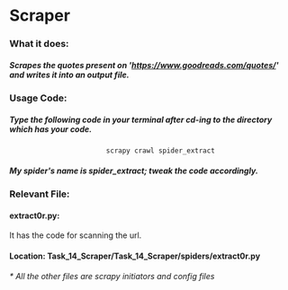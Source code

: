 # Scraper

### What it does:
##### Scrapes the quotes present on 'https://www.goodreads.com/quotes/' and writes it into an output file.
### Usage Code:
##### Type the following code in your terminal after cd-ing to the directory which has your code.
                            scrapy crawl spider_extract
##### My spider's name is spider_extract; tweak the code accordingly.


### Relevant File:
#### extract0r.py:
It has the code for scanning the url.
#### Location: Task_14_Scraper/Task_14_Scraper/spiders/extract0r.py

###### * All the other files are scrapy initiators and config files
